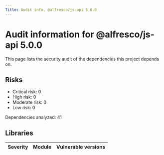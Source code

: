 ```yaml
---
Title: Audit info, @alfresco/js-api 5.0.0
---
```


# Audit information for @alfresco/js-api 5.0.0

This page lists the security audit of the dependencies this project depends on.

## Risks

- Critical risk: 0
- High risk: 0
- Moderate risk: 0
- Low risk: 0

Dependencies analyzed: 41

## Libraries

| Severity | Module | Vulnerable versions |
| --- | --- | --- |

